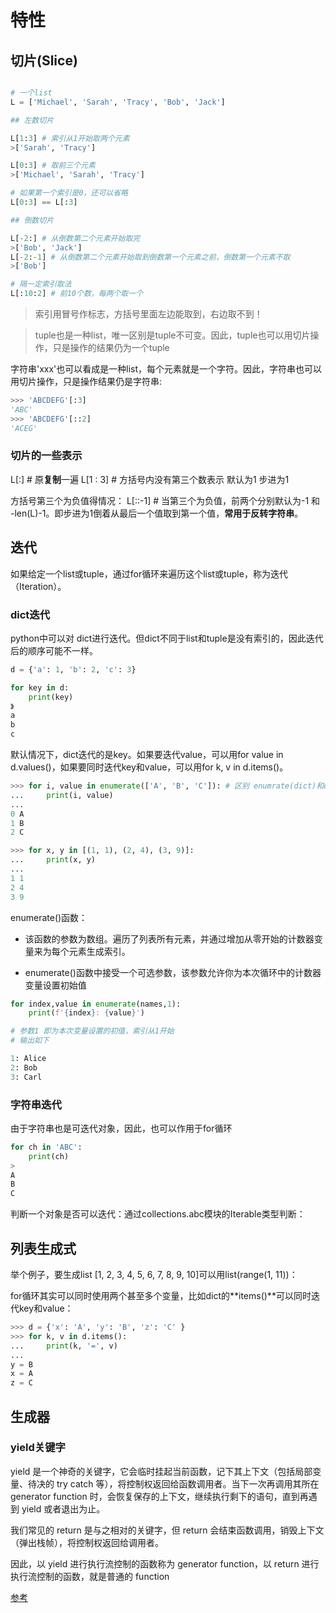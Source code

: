# 特性

## 切片(Slice)

```python

# 一个list
L = ['Michael', 'Sarah', 'Tracy', 'Bob', 'Jack']

## 左数切片

L[1:3] # 索引从1开始取两个元素
>['Sarah', 'Tracy']

L[0:3] # 取前三个元素
>['Michael', 'Sarah', 'Tracy']

# 如果第一个索引是0，还可以省略
L[0:3] == L[:3]

## 倒数切片

L[-2:] # 从倒数第二个元素开始取完
>['Bob', 'Jack']
L[-2:-1] # 从倒数第二个元素开始取到倒数第一个元素之前，倒数第一个元素不取
>['Bob']

# 隔一定索引取法
L[:10:2] # 前10个数，每两个取一个
```

> 索引用冒号作标志，方括号里面左边能取到，右边取不到！

>tuple也是一种list，唯一区别是tuple不可变。因此，tuple也可以用切片操作，只是操作的结果仍为一个tuple


字符串'xxx'也可以看成是一种list，每个元素就是一个字符。因此，字符串也可以用切片操作，只是操作结果仍是字符串:

```python
>>> 'ABCDEFG'[:3]
'ABC'
>>> 'ABCDEFG'[::2]
'ACEG'
```

### 切片的一些表示

L[:]  # 原**复制**一遍
L[1 : 3] # 方括号内没有第三个数表示 默认为1 步进为1

方括号第三个为负值得情况：
L[::-1] # 当第三个为负值，前两个分别默认为-1 和 -len(L)-1。即步进为1倒着从最后一个值取到第一个值，**常用于反转字符串**。


## 迭代

如果给定一个list或tuple，通过for循环来遍历这个list或tuple，称为迭代（Iteration）。

### dict迭代

python中可以对 dict进行迭代。但dict不同于list和tuple是没有索引的，因此迭代后的顺序可能不一样。

```python
d = {'a': 1, 'b': 2, 'c': 3}

for key in d:
    print(key)
》
a
b
c
```

默认情况下，dict迭代的是key。如果要迭代value，可以用for value in d.values()，如果要同时迭代key和value，可以用for k, v in d.items()。

```python
>>> for i, value in enumerate(['A', 'B', 'C']): # 区别 enumrate(dict)和dict.items() 都用来同时迭代key和value
...     print(i, value)
...
0 A
1 B
2 C

>>> for x, y in [(1, 1), (2, 4), (3, 9)]:
...     print(x, y)
...
1 1
2 4
3 9
```

enumerate()函数：

- 该函数的参数为数组。遍历了列表所有元素，并通过增加从零开始的计数器变量来为每个元素生成索引。

- enumerate()函数中接受一个可选参数，该参数允许你为本次循环中的计数器变量设置初始值

```py
for index,value in enumerate(names,1):
    print(f'{index}: {value}')

# 参数1 即为本次变量设置的初值，索引从1开始
# 输出如下

1: Alice
2: Bob
3: Carl

```

### 字符串迭代

由于字符串也是可迭代对象，因此，也可以作用于for循环

```python
for ch in 'ABC':
    print(ch) 
>
A
B
C
```

判断一个对象是否可以迭代：通过collections.abc模块的Iterable类型判断：

## 列表生成式

举个例子，要生成list [1, 2, 3, 4, 5, 6, 7, 8, 9, 10]可以用list(range(1, 11))：

for循环其实可以同时使用两个甚至多个变量，比如dict的**items()**可以同时迭代key和value：

```python
>>> d = {'x': 'A', 'y': 'B', 'z': 'C' }
>>> for k, v in d.items():
...     print(k, '=', v)
...
y = B
x = A
z = C
```

## 生成器

### yield关键字
yield 是一个神奇的关键字，它会临时挂起当前函数，记下其上下文（包括局部变量、待决的 try catch 等），将控制权返回给函数调用者。当下一次再调用其所在 generator function 时，会恢复保存的上下文，继续执行剩下的语句，直到再遇到 yield 或者退出为止。

我们常见的 return 是与之相对的关键字，但 return 会结束函数调用，销毁上下文（弹出栈帧），将控制权返回给调用者。

因此，以 yield 进行执行流控制的函数称为 generator function，以 return 进行执行流控制的函数，就是普通的 function

[参考](https://blog.csdn.net/m0_59235508/article/details/123128206?ops_request_misc=%257B%2522request%255Fid%2522%253A%2522168057583216800182120703%2522%252C%2522scm%2522%253A%252220140713.130102334..%2522%257D&request_id=168057583216800182120703&biz_id=0&utm_medium=distribute.pc_search_result.none-task-blog-2~all~sobaiduend~default-1-123128206-null-null.142^v81^control,201^v4^add_ask,239^v2^insert_chatgpt&utm_term=python3%20generator&spm=1018.2226.3001.4187)
